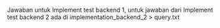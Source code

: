 Jawaban untuk Implement test backend 1, untuk jawaban dari Implement test backend 2 ada di implementation_backend_2 > query.txt
